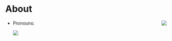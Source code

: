 <h1 align="left">About</h1>

<img src="220362.gif" align="right" > 

- Pronouns:
  
  <img src="https://img.shields.io/badge/C-000000?logo=C&logoColor=white&style=flat-square" />


